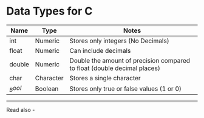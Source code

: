 # Data Types for C

| Name      | Type      | Notes                                                                    |
| --------- | --------- | ------------------------------------------------------------------------ |
| int       | Numeric   | Stores only integers (No Decimals)                                       |
| float     | Numeric   | Can include decimals                                                     |
| double    | Numeric   | Double the amount of precision compared to float (double decimal places) |
| char      | Character | Stores a single character                                                |
| ${_Bool}$ | Boolean   | Stores only true or false values (1 or 0)                                |








---
Read also - 
